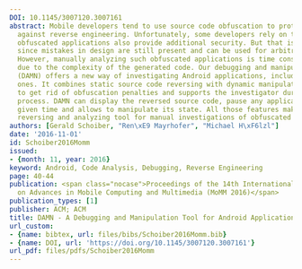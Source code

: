 ```yaml
---
DOI: 10.1145/3007120.3007161
abstract: Mobile developers tend to use source code obfuscation to protect their code
  against reverse engineering. Unfortunately, some developers rely on the idea that
  obfuscated applications also provide additional security. But that is not the case
  since mistakes in design are still present and can be used for arbitrary attacks.
  However, manually analyzing such obfuscated applications is time consuming for researchers
  due to the complexity of the generated code. Our debugging and manipulation tool
  (DAMN) offers a new way of investigating Android applications, including obfuscated
  ones. It combines static source code reversing with dynamic manipulation techniques
  to get rid of obfuscation penalties and supports the investigator during the analyzing
  process. DAMN can display the reversed source code, pause any application at any
  given time and allows to manipulate its state. All those features make DAMN a powerful
  reversing and analyzing tool for manual investigations of obfuscated Android applications.
authors: [Gerald Schoiber, "Ren\xE9 Mayrhofer", "Michael H\xF6lzl"]
date: '2016-11-01'
id: Schoiber2016Momm
issued:
- {month: 11, year: 2016}
keyword: Android, Code Analysis, Debugging, Reverse Engineering
page: 40-44
publication: <span class="nocase">Proceedings of the 14th International Conference
  on Advances in Mobile Computing and Multimedia (MoMM 2016)</span>
publication_types: [1]
publisher: ACM; ACM
title: DAMN - A Debugging and Manipulation Tool for Android Applications
url_custom:
- {name: bibtex, url: files/bibs/Schoiber2016Momm.bib}
- {name: DOI, url: 'https://doi.org/10.1145/3007120.3007161'}
url_pdf: files/pdfs/Schoiber2016Momm
---
```

